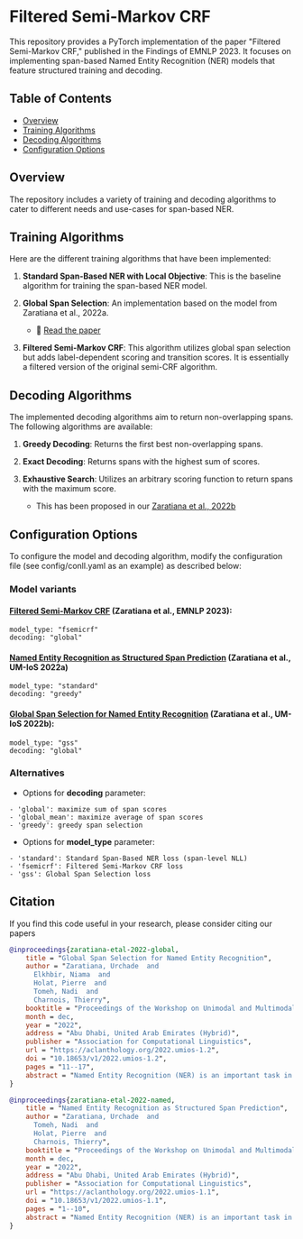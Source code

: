 # Filtered Semi-Markov CRF

This repository provides a PyTorch implementation of the paper "Filtered Semi-Markov CRF," published in the Findings of EMNLP 2023. It focuses on implementing span-based Named Entity Recognition (NER) models that feature structured training and decoding.

## Table of Contents

- [Overview](#overview)
- [Training Algorithms](#training-algorithms)
- [Decoding Algorithms](#decoding-algorithms)
- [Configuration Options](#configuration-options)


## Overview

The repository includes a variety of training and decoding algorithms to cater to different needs and use-cases for span-based NER.

## Training Algorithms

Here are the different training algorithms that have been implemented:

1. **Standard Span-Based NER with Local Objective**: This is the baseline algorithm for training the span-based NER model.
  
2. **Global Span Selection**: An implementation based on the model from Zaratiana et al., 2022a.
   - 📝 [Read the paper](https://aclanthology.org/2022.umios-1.2/)

3. **Filtered Semi-Markov CRF**: This algorithm utilizes global span selection but adds label-dependent scoring and transition scores. It is essentially a filtered version of the original semi-CRF algorithm.

## Decoding Algorithms

The implemented decoding algorithms aim to return non-overlapping spans. The following algorithms are available:

1. **Greedy Decoding**: Returns the first best non-overlapping spans.
  
2. **Exact Decoding**: Returns spans with the highest sum of scores.
  
3. **Exhaustive Search**: Utilizes an arbitrary scoring function to return spans with the maximum score.
   - This has been proposed in our [Zaratiana et al., 2022b](https://aclanthology.org/2022.umios-1.1/)


## Configuration Options

To configure the model and decoding algorithm, modify the configuration file (see config/conll.yaml as an example) as described below:

### Model variants
#### [Filtered Semi-Markov CRF](https://urchade.github.io/assets/Filtered_Semi_CRF.pdf) (Zaratiana et al., EMNLP 2023):
```plaintext
model_type: "fsemicrf"
decoding: "global"
```

#### [Named Entity Recognition as Structured Span Prediction](https://aclanthology.org/2022.umios-1.1) (Zaratiana et al., UM-IoS 2022a)
```plaintext
model_type: "standard"
decoding: "greedy"
```

#### [Global Span Selection for Named Entity Recognition](https://aclanthology.org/2022.umios-1.2) (Zaratiana et al., UM-IoS 2022b):
```plaintext
model_type: "gss"
decoding: "global"
```

### Alternatives
* Options for **decoding** parameter:
```plaintext
- 'global': maximize sum of span scores
- 'global_mean': maximize average of span scores
- 'greedy': greedy span selection
```

* Options for **model_type** parameter:
```plaintext
- 'standard': Standard Span-Based NER loss (span-level NLL)
- 'fsemicrf': Filtered Semi-Markov CRF loss 
- 'gss': Global Span Selection loss
```

## Citation

If you find this code useful in your research, please consider citing our papers

```bibtex
@inproceedings{zaratiana-etal-2022-global,
    title = "Global Span Selection for Named Entity Recognition",
    author = "Zaratiana, Urchade  and
      Elkhbir, Niama  and
      Holat, Pierre  and
      Tomeh, Nadi  and
      Charnois, Thierry",
    booktitle = "Proceedings of the Workshop on Unimodal and Multimodal Induction of Linguistic Structures (UM-IoS)",
    month = dec,
    year = "2022",
    address = "Abu Dhabi, United Arab Emirates (Hybrid)",
    publisher = "Association for Computational Linguistics",
    url = "https://aclanthology.org/2022.umios-1.2",
    doi = "10.18653/v1/2022.umios-1.2",
    pages = "11--17",
    abstract = "Named Entity Recognition (NER) is an important task in Natural Language Processing with applications in many domains. In this paper, we describe a novel approach to named entity recognition, in which we output a set of spans (i.e., segmentations) by maximizing a global score. During training, we optimize our model by maximizing the probability of the gold segmentation. During inference, we use dynamic programming to select the best segmentation under a linear time complexity. We prove that our approach outperforms CRF and semi-CRF models for Named Entity Recognition. We will make our code publicly available.",
}
```

```bibtex
@inproceedings{zaratiana-etal-2022-named,
    title = "Named Entity Recognition as Structured Span Prediction",
    author = "Zaratiana, Urchade  and
      Tomeh, Nadi  and
      Holat, Pierre  and
      Charnois, Thierry",
    booktitle = "Proceedings of the Workshop on Unimodal and Multimodal Induction of Linguistic Structures (UM-IoS)",
    month = dec,
    year = "2022",
    address = "Abu Dhabi, United Arab Emirates (Hybrid)",
    publisher = "Association for Computational Linguistics",
    url = "https://aclanthology.org/2022.umios-1.1",
    doi = "10.18653/v1/2022.umios-1.1",
    pages = "1--10",
    abstract = "Named Entity Recognition (NER) is an important task in Natural Language Processing with applications in many domains. While the dominant paradigm of NER is sequence labelling, span-based approaches have become very popular in recent times but are less well understood. In this work, we study different aspects of span-based NER, namely the span representation, learning strategy, and decoding algorithms to avoid span overlap. We also propose an exact algorithm that efficiently finds the set of non-overlapping spans that maximizes a global score, given a list of candidate spans. We performed our study on three benchmark NER datasets from different domains. We make our code publicly available at \url{https://github.com/urchade/span-structured-prediction}.",
}
```
